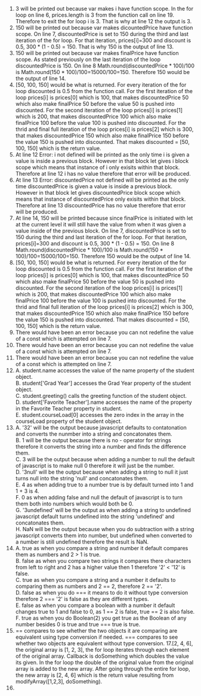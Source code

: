 1. 3 will be printed out because var makes i have function scope. In the for loop on line 6, prices.length is 3 from the function call on line 19. Therefore to exit the for loop i is 3. That is why at line 12 the output is 3.
2. 150 will be printed out because var makes dicountedPrice have function scope. On line 7, discountedPrice is set to 150 during the third and last iteration of the for loop. For that iteration, prices[i]=300 and discount is 0.5, 300 * (1 - 0.5) = 150. That is why 150 is the output of line 13.
3. 150 will be printed out because var makes finalPrice have function scope. As stated previously on the last iteration of the loop discountedPrice is 150. On line 8 Math.round(discountedPrice * 100)/100 is Math.round(150 * 100)/100=15000/100=150. Therefore 150 would be the output of line 14.
4. [50, 100, 150] would be what is returned. For every iteration of the for loop discounted is 0.5 from the function call. For the first iteration of the loop prices[i] is prices[0] which is 100, that makes discountedPrice 50 which also make finalPrice 50 before the value 50 is pushed into discounted. For the second iteration of the loop prices[i] is prices[1] which is 200, that makes discountedPrice 100 which also make finalPrice 100 before the value 100 is pushed into discounted. For the thrid and final full iteration of the loop prices[i] is prices[2] which is 300, that makes discountedPrice 150 which also make finalPrice 150 before the value 150 is pushed into discounted. That makes discounted = [50, 100, 150] which is the return value.
5. At line 12 Error: i not defined will be printed as the only time i is given a value is inside a previous block. However in that block let gives i block scope which means that instance of i only exisits within that block. Therefore at line 12 i has no value therefore that error will be produced.
6. At line 13 Error: discountedPrice not defined will be printed as the only time discountedPrice is given a value is inside a previous block. However in that block let gives discountedPrice block scope which means that instance of discountedPrice only exisits within that block. Therefore at line 13 discountedPrice has no value therefore that error will be produced.
7. At line 14, 150 will be printed because since finalPrice is initiated with let at the current level it will still have the value from when it was given a value inside of the previous block. On line 7, discountedPrice is set to 150 during the third and last iteration of the for loop. For that iteration, prices[i]=300 and discount is 0.5, 300 * (1 - 0.5) = 150. On line 8 Math.round(discountedPrice * 100)/100 is Math.round(150 * 100)/100=15000/100=150. Therefore 150 would be the output of line 14.
8. [50, 100, 150] would be what is returned. For every iteration of the for loop discounted is 0.5 from the function call. For the first iteration of the loop prices[i] is prices[0] which is 100, that makes discountedPrice 50 which also make finalPrice 50 before the value 50 is pushed into discounted. For the second iteration of the loop prices[i] is prices[1] which is 200, that makes discountedPrice 100 which also make finalPrice 100 before the value 100 is pushed into discounted. For the thrid and final full iteration of the loop prices[i] is prices[2] which is 300, that makes discountedPrice 150 which also make finalPrice 150 before the value 150 is pushed into discounted. That makes discounted = [50, 100, 150] which is the return value.
9. There would have been an error because you can not redefine the value of a const which is attempted on line 7.
10. There would have been an error because you can not redefine the value of a const which is attempted on line 7.
11. There would have been an error because you can not redefine the value of a const which is attempted on line 7.
12. A. student.name accesses the value of the name property of the student object.  
    B. student['Grad Year'] accesses the Grad Year property of the student object.  
    C. student.greeting() calls the greeting function of the student object.  
    D. student['Favorite Teacher'].name accesses the name of the property in the Favorite Teacher property in student.  
    E. student.courseLoad[0] accesses the zero index in the array in the courseLoad property of the student object.  
13. A. '32' will be the output because javascript defaults to contatonation and converts the nunmber into a string and concatonates them.  
    B. 1 will be the output because there is no - operator for strings therefore it converts the string into a number and finds the difference them.  
    C. 3 will be the output because when adding a number to null the default of javascript is to make null 0 therefore it will just be the number.  
    D. '3null' will be the output because when adding a string to null it just turns null into the string 'null' and concatonates them.  
    E. 4 as when adding true to a number true is by default turned into 1 and 1 + 3 is 4.  
    F. 0 as when adding false and null the default of javascript is to turn them both into numbers which would both be 0.  
    G. '3undefined' will be the output as when adding a string to undefined javascript default turns undefined into the string 'undefined' and concatonates them.  
    H. NaN will be the output because when you do subtraction with a string javascript converts them into number, but undefined when converted to a number is still undefined therefore the result is NaN.  
14. A. true as when you compare a string and number it default compares them as numbers and 2 > 1 is true.  
    B. false as when you compare two strings it compares there characters from left to right and 2 has a higher value then 1 therefore '2' < '12' is false.  
    C. true as when you compare a string and a number it defaults to comparing them as numbers and 2 == 2, therefore 2 == '2'.  
    D. false as when you do === it means to do it without type conversion therefore 2 === '2' is false as they are different types.  
    E. false as when you compare a boolean with a number it default changes true to 1 and false to 0, as 1 == 2 is false,  true == 2 is also false.  
    F. true as when you do Boolean(2) you get true as the Boolean of any number besides 0 is true and true === true is true.  
15. == compares to see whether the two objects it are comparing are equivalent using type conversion if needed. === compares to see whether two objects are equivalent without type conversion.
17.[2, 4, 6], the original array is [1, 2, 3], the for loop iterates through each element of the original array. Callback is doSomething which doubles the value its given. In the for loop the double of the original value from the original array is added to the new array. After going through the entire for loop, the new array is [2, 4, 6] which is the return value resulting from modifyArray([1,2,3], doSomething).
19.
